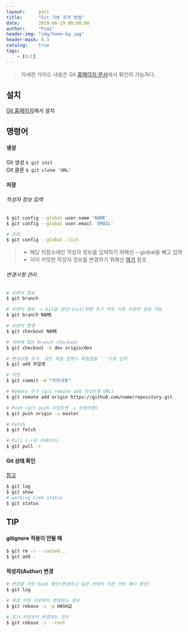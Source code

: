 ```yaml
---
layout:     post
title:      "Git 기본 조작 방법"
date:       2019-06-19 00:00:00
author:     "Pimi"
header-img: "img/home-bg.jpg"
header-mask: 0.3
catalog:    true
tags:
    - [Git]
---
```


> 자세한 가이드 내용은 Git [홈페이지 문서](https://git-scm.com/book/ko/v2)에서 확인이 가능하다.

## 설치
[Git 홈페이지](https://git-scm.com/)에서 설치

## 명령어
#### 생성
Git 생성 `$ git init`  
Git 클론 `$ git clone 'URL'`

#### 저장
###### 작성자 정보 입력
``` bash
$ git config --global user.name 'NAME'
$ git config --global user.email 'EMAIL'

# 조회
$ git config --global -list
```
> - 해당 저장소에만 작성자 정보를 입력하기 위해선 --global을 빼고 입력  
> - 이미 커밋한 작성자 정보를 변경하기 위해선 [여기](#작성자(Author)-변경) 참조

###### 변경사항 관리
``` bash
# 브랜치 정보
$ git branch

# 브랜치 생성 -> Git을 생성(init)하면 초기 커밋 이후 브랜치 생성 가능
$ git branch NAME

# 브랜치 변경
$ git checkout NAME

# 서버에 있는 branch checkout
$ git checkout -b dev origin/dev

# 변경사항 추가. 모든 파일 반영시 파일명을 '.'으로 입력
$ git add 파일명

# 커밋
$ git commit -m "커밋내용"

# Remote 추가 (git remote add 리모트명 URL)
$ git remote add origin https://github.com/name/repository.git

# Push (git push 리모트명 -u 브랜치명)
$ git push origin -u master

# Fetch
$ git fetch

# Pull (-r은 리베이스)
$ git pull -r
```

#### Git 상태 확인
[참고](https://git-scm.com/book/ko/v1/Git%EC%9D%98-%EA%B8%B0%EC%B4%88-%EC%BB%A4%EB%B0%8B-%ED%9E%88%EC%8A%A4%ED%86%A0%EB%A6%AC-%EC%A1%B0%ED%9A%8C%ED%95%98%EA%B8%B0)
``` bash
$ git log
$ git show
# working tree status
$ git status
```

## TIP

#### gitignore 적용이 안될 때
``` bash
$ git rm -r --cached .
$ git add .
```

#### 작성자(Author) 변경
``` bash
# 변경할 커밋 hash 확인(변경하고 싶은 커밋의 이전 커밋 해시 확인)
$ git log

# 특정 커밋 이후부터 변경하는 경우
$ git rebase -i -p HASH값

# 초기 커밋부터 변경하는 경우
$ git rebase -i --root
```
